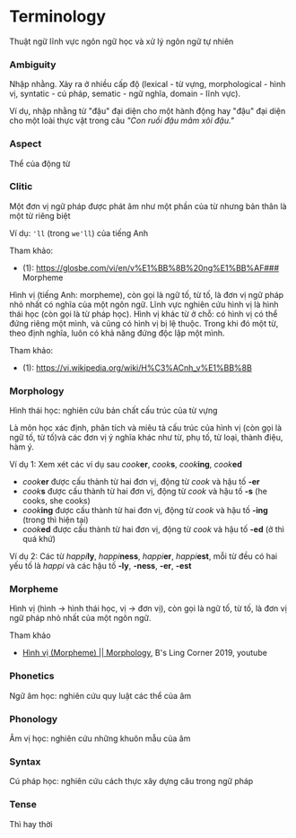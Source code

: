 # Terminology
Thuật ngữ lĩnh vực ngôn ngữ học và xử lý ngôn ngữ tự nhiên

### Ambiguity

Nhập nhằng. Xảy ra ở nhiều cấp độ (lexical - từ vựng, morphological - hình vị, syntatic - cú pháp, sematic - ngữ nghĩa, domain - lĩnh vực).

Ví dụ, nhập nhằng từ "đậu" đại diện cho một hành động hay "đậu" đại diện cho một loài thực vật trong câu *"Con ruồi đậu mâm xôi đậu."* 
 
### Aspect

Thể của động từ

### Clitic

Một đơn vị ngữ pháp được phát âm như một phần của từ nhưng bản thân là một từ riêng biệt

Ví dụ: `'ll` (trong `we'll`) của tiếng Anh

Tham khảo:

* (1): https://glosbe.com/vi/en/v%E1%BB%8B%20ng%E1%BB%AF### Morpheme


Hình vị (tiếng Anh: morpheme), còn gọi là ngữ tố, từ tố, là đơn vị ngữ pháp nhỏ nhất có nghĩa của một ngôn ngữ. Lĩnh vực nghiên cứu hình vị là hình thái học (còn gọi là từ pháp học). Hình vị khác từ ở chỗ: có hình vị có thể đứng riêng một mình, và cũng có hình vị bị lệ thuộc. Trong khi đó một từ, theo định nghĩa, luôn có khả năng đứng độc lập một mình.

Tham khảo:

* (1): https://vi.wikipedia.org/wiki/H%C3%ACnh_v%E1%BB%8B

### Morphology

Hình thái học: nghiên cứu bản chất cấu trúc của từ vựng

Là môn học xác định, phân tích và miêu tả cấu trúc của hình vị (còn gọi là ngữ tố, từ tố)và các đơn vị ý nghĩa khác như từ, phụ tố, từ loại, thành điệu, hàm ý.

Ví dụ 1: Xem xét các ví dụ sau *cook***er**, *cook***s**, *cook***ing**,  *cook***ed**

* *cook***er** được cấu thành từ hai đơn vị, động từ *cook* và hậu tố **-er**
* *cook***s** được cấu thành từ hai đơn vị, động từ *cook* và hậu tố **-s** (he cooks, she cooks)
* *cook***ing** được cấu thành từ hai đơn vị, động từ *cook* và hậu tố **-ing** (trong thì hiện tại) 
* *cook***ed** được cấu thành từ hai đơn vị, động từ *cook* và hậu tố **-ed** (ở thì quá khứ)

Ví dụ 2: Các từ *happi***ly**, *happi***ness**, *happi***er**,  *happi***est**, mỗi từ đều có hai yếu tố là *happi* và các hậu tố **-ly**, **-ness**, **-er**, **-est**

### Morpheme

Hình vị (hình -> hình thái học, vị -> đơn vị), còn gọi là ngữ tố, từ tố, là đơn vị ngữ pháp nhỏ nhất của một ngôn ngữ.

Tham khảo

*  [Hình vị (Morpheme) || Morphology](https://www.youtube.com/watch?v=i6QeKRh7rc4&ab_channel=B%27sLingCorner), B's Ling Corner 2019, youtube

### Phonetics

Ngữ âm học: nghiên cứu quy luật các thể của âm

### Phonology

Âm vị học: nghiên cứu những khuôn mẫu của âm

### Syntax

Cú pháp học: nghiên cứu cách thực xây dựng câu trong ngữ pháp

### Tense

Thì hay thời
